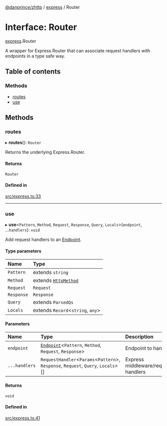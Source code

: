 [@danprince/zhttp](../README.md) / [express](../modules/express.md) / Router

# Interface: Router

[express](../modules/express.md).Router

A wrapper for Express.Router that can associate request handlers with
endpoints in a type safe way.

## Table of contents

### Methods

- [routes](express.Router.md#routes)
- [use](express.Router.md#use)

## Methods

### routes

▸ **routes**(): `Router`

Returns the underlying Express.Router.

#### Returns

`Router`

#### Defined in

[src/express.ts:33](https://github.com/danprince/zhttp/blob/45ef93c/src/express.ts#L33)

___

### use

▸ **use**<`Pattern`, `Method`, `Request`, `Response`, `Query`, `Locals`\>(`endpoint`, ...`handlers`): `void`

Add request handlers to an [Endpoint](../modules/index.md#endpoint).

#### Type parameters

| Name | Type |
| :------ | :------ |
| `Pattern` | extends `string` |
| `Method` | extends [`HttpMethod`](../modules/index.md#httpmethod) |
| `Request` | `Request` |
| `Response` | `Response` |
| `Query` | extends `ParsedQs` |
| `Locals` | extends `Record`<`string`, `any`\> |

#### Parameters

| Name | Type | Description |
| :------ | :------ | :------ |
| `endpoint` | [`Endpoint`](../modules/index.md#endpoint)<`Pattern`, `Method`, `Request`, `Response`\> | Endpoint to handle |
| `...handlers` | `RequestHandler`<`Params`<`Pattern`\>, `Response`, `Request`, `Query`, `Locals`\>[] | Express middleware/request handlers |

#### Returns

`void`

#### Defined in

[src/express.ts:41](https://github.com/danprince/zhttp/blob/45ef93c/src/express.ts#L41)
